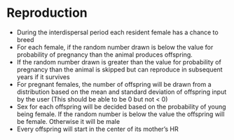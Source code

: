 # Reproduction #

  * During the interdispersal period each resident female has a chance to breed
  * For each female, if the random number drawn is below the value for probability of pregnancy than the animal produces offspring.
  * If the random number drawn is greater than the value for probability of pregnancy than the animal is skipped but can reproduce in subsequent years if it survives
  * For pregnant females, the number of offspring will be drawn from a distribution based on the mean and standard deviation of offspring input by the user (This should be able to be 0 but not < 0)
  * Sex for each offspring will be decided based on the probability of young being female. If the random number is below the value the offspring will be female. Otherwise it will be male
  * Every offspring will start in the center of its mother’s HR